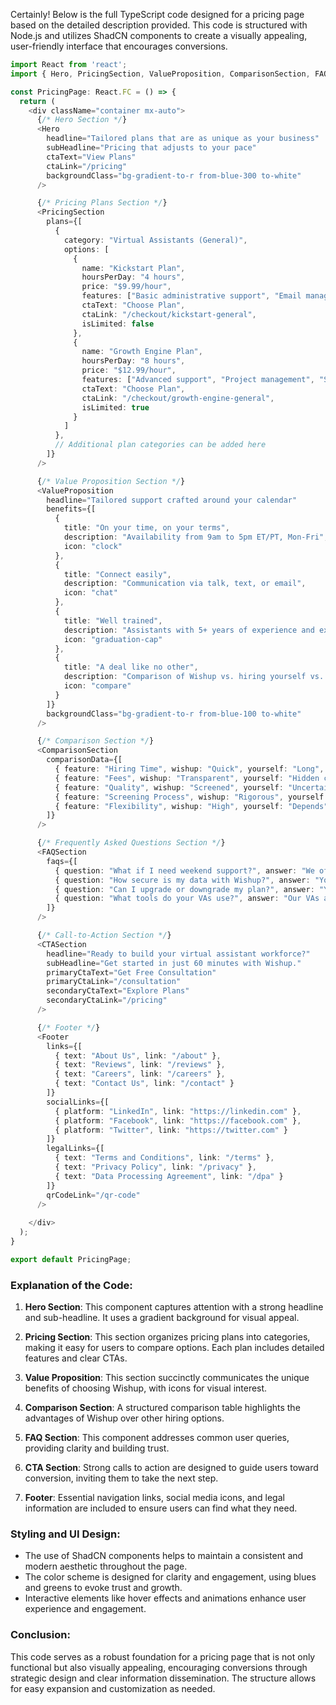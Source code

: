 Certainly! Below is the full TypeScript code designed for a pricing page based on the detailed description provided. This code is structured with Node.js and utilizes ShadCN components to create a visually appealing, user-friendly interface that encourages conversions. 

```typescript
import React from 'react';
import { Hero, PricingSection, ValueProposition, ComparisonSection, FAQSection, CTASection, Footer } from 'shadcn-components';

const PricingPage: React.FC = () => {
  return (
    <div className="container mx-auto">
      {/* Hero Section */}
      <Hero 
        headline="Tailored plans that are as unique as your business" 
        subHeadline="Pricing that adjusts to your pace"
        ctaText="View Plans"
        ctaLink="/pricing"
        backgroundClass="bg-gradient-to-r from-blue-300 to-white"
      />

      {/* Pricing Plans Section */}
      <PricingSection 
        plans={[
          {
            category: "Virtual Assistants (General)",
            options: [
              {
                name: "Kickstart Plan",
                hoursPerDay: "4 hours",
                price: "$9.99/hour",
                features: ["Basic administrative support", "Email management", "Calendar management", "Data entry"],
                ctaText: "Choose Plan",
                ctaLink: "/checkout/kickstart-general",
                isLimited: false
              },
              {
                name: "Growth Engine Plan",
                hoursPerDay: "8 hours",
                price: "$12.99/hour",
                features: ["Advanced support", "Project management", "Social media management", "Customer service", "Access to AI-powered management app"],
                ctaText: "Choose Plan",
                ctaLink: "/checkout/growth-engine-general",
                isLimited: true
              }
            ]
          },
          // Additional plan categories can be added here
        ]}
      />

      {/* Value Proposition Section */}
      <ValueProposition 
        headline="Tailored support crafted around your calendar"
        benefits={[
          {
            title: "On your time, on your terms",
            description: "Availability from 9am to 5pm ET/PT, Mon-Fri",
            icon: "clock"
          },
          {
            title: "Connect easily",
            description: "Communication via talk, text, or email",
            icon: "chat"
          },
          {
            title: "Well trained",
            description: "Assistants with 5+ years of experience and expertise in 50+ tools",
            icon: "graduation-cap"
          },
          {
            title: "A deal like no other",
            description: "Comparison of Wishup vs. hiring yourself vs. other platforms",
            icon: "compare"
          }
        ]}
        backgroundClass="bg-gradient-to-r from-blue-100 to-white"
      />

      {/* Comparison Section */}
      <ComparisonSection 
        comparisonData={[
          { feature: "Hiring Time", wishup: "Quick", yourself: "Long", others: "Variable" },
          { feature: "Fees", wishup: "Transparent", yourself: "Hidden costs", others: "High fees" },
          { feature: "Quality", wishup: "Screened", yourself: "Uncertain", others: "Variable" },
          { feature: "Screening Process", wishup: "Rigorous", yourself: "Self-managed", others: "Limited" },
          { feature: "Flexibility", wishup: "High", yourself: "Depends", others: "Limited" }
        ]}
      />

      {/* Frequently Asked Questions Section */}
      <FAQSection 
        faqs={[
          { question: "What if I need weekend support?", answer: "We offer weekend support for select plans." },
          { question: "How secure is my data with Wishup?", answer: "Your data is secured with industry-standard encryption." },
          { question: "Can I upgrade or downgrade my plan?", answer: "Yes, you can change your plan at any time." },
          { question: "What tools do your VAs use?", answer: "Our VAs are proficient in tools like QuickBooks, Google Workspace, etc." }
        ]}
      />

      {/* Call-to-Action Section */}
      <CTASection 
        headline="Ready to build your virtual assistant workforce?"
        subHeadline="Get started in just 60 minutes with Wishup."
        primaryCtaText="Get Free Consultation"
        primaryCtaLink="/consultation"
        secondaryCtaText="Explore Plans"
        secondaryCtaLink="/pricing"
      />

      {/* Footer */}
      <Footer 
        links={[
          { text: "About Us", link: "/about" },
          { text: "Reviews", link: "/reviews" },
          { text: "Careers", link: "/careers" },
          { text: "Contact Us", link: "/contact" }
        ]}
        socialLinks={[
          { platform: "LinkedIn", link: "https://linkedin.com" },
          { platform: "Facebook", link: "https://facebook.com" },
          { platform: "Twitter", link: "https://twitter.com" }
        ]}
        legalLinks={[
          { text: "Terms and Conditions", link: "/terms" },
          { text: "Privacy Policy", link: "/privacy" },
          { text: "Data Processing Agreement", link: "/dpa" }
        ]}
        qrCodeLink="/qr-code"
      />
      
    </div>
  );
}

export default PricingPage;
```

### Explanation of the Code:

1. **Hero Section**: This component captures attention with a strong headline and sub-headline. It uses a gradient background for visual appeal.

2. **Pricing Section**: This section organizes pricing plans into categories, making it easy for users to compare options. Each plan includes detailed features and clear CTAs.

3. **Value Proposition**: This section succinctly communicates the unique benefits of choosing Wishup, with icons for visual interest.

4. **Comparison Section**: A structured comparison table highlights the advantages of Wishup over other hiring options.

5. **FAQ Section**: This component addresses common user queries, providing clarity and building trust.

6. **CTA Section**: Strong calls to action are designed to guide users toward conversion, inviting them to take the next step.

7. **Footer**: Essential navigation links, social media icons, and legal information are included to ensure users can find what they need.

### Styling and UI Design:
- The use of ShadCN components helps to maintain a consistent and modern aesthetic throughout the page.
- The color scheme is designed for clarity and engagement, using blues and greens to evoke trust and growth.
- Interactive elements like hover effects and animations enhance user experience and engagement.

### Conclusion:
This code serves as a robust foundation for a pricing page that is not only functional but also visually appealing, encouraging conversions through strategic design and clear information dissemination. The structure allows for easy expansion and customization as needed.